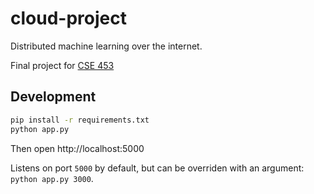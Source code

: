 # cloud-project

Distributed machine learning over the internet.

Final project for [CSE 453](https://courses.cs.washington.edu/courses/cse453/21au/)

## Development

```bash
pip install -r requirements.txt
python app.py
```

Then open http://localhost:5000

Listens on port `5000` by default, but can be overriden with an argument: `python app.py 3000`.
